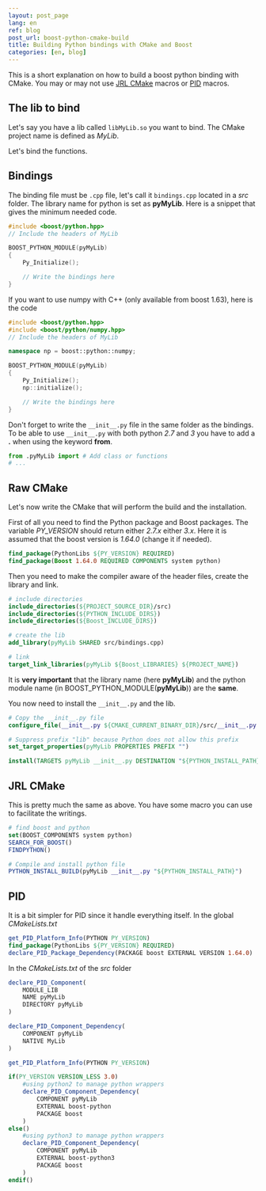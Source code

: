 ```yaml
---
layout: post_page
lang: en
ref: blog
post_url: boost-python-cmake-build
title: Building Python bindings with CMake and Boost
categories: [en, blog]
---
```


This is a short explanation on how to build a boost python binding with CMake. You may or may not use [JRL CMake](https://github.com/jrl-umi3218/jrl-cmakemodules) macros or [PID](https://github.com/lirmm/pid-workspace) macros.
<!--more-->

## The lib to bind
Let's say you have a lib called `libMyLib.so` you want to bind. 
The CMake project name is defined as *MyLib*.

Let's bind the functions.

## Bindings
The binding file must be `.cpp` file, let's call it `bindings.cpp` located in a *src* folder.
The library name for python is set as **pyMyLib**.
Here is a snippet that gives the minimum needed code.

```c++
#include <boost/python.hpp>
// Include the headers of MyLib

BOOST_PYTHON_MODULE(pyMyLib)
{
    Py_Initialize();

    // Write the bindings here
}
```

If you want to use numpy with C++ (only available from boost 1.63), here is the code

```c++
#include <boost/python.hpp>
#include <boost/python/numpy.hpp>
// Include the headers of MyLib

namespace np = boost::python::numpy;

BOOST_PYTHON_MODULE(pyMyLib)
{
    Py_Initialize();
    np::initialize();

    // Write the bindings here
}
```

Don't forget to write the `__init__.py` file in the same folder as the bindings. To be able to use `__init__.py` with both python *2.7* and *3* you have to add a **.** when using the keyword **from**.

```python
from .pyMyLib import # Add class or functions
# ...
```

## Raw CMake
Let's now write the CMake that will perform the build and the installation.

First of all you need to find the Python package and Boost packages. The variable *PY_VERSION* should return either *2.7.x* either *3.x*. Here it is assumed that the boost version is *1.64.0* (change it if needed).

```cmake
find_package(PythonLibs ${PY_VERSION} REQUIRED)
find_package(Boost 1.64.0 REQUIRED COMPONENTS system python)
```

Then you need to make the compiler aware of the header files, create the library and link.

```cmake
# include directories
include_directories(${PROJECT_SOURCE_DIR}/src)
include_directories(${PYTHON_INCLUDE_DIRS})
include_directories(${Boost_INCLUDE_DIRS})

# create the lib
add_library(pyMyLib SHARED src/bindings.cpp)

# link
target_link_libraries(pyMyLib ${Boost_LIBRARIES} ${PROJECT_NAME})
```

It is **very important** that the library name (here **pyMyLib**) and the python module name (in BOOST_PYTHON_MODULE(**pyMyLib**)) are the **same**.

You now need to install the `__init__.py` and the lib.

```cmake
# Copy the __init__.py file
configure_file(__init__.py ${CMAKE_CURRENT_BINARY_DIR}/src/__init__.py COPYONLY)

# Suppress prefix "lib" because Python does not allow this prefix
set_target_properties(pyMyLib PROPERTIES PREFIX "")

install(TARGETS pyMyLib __init__.py DESTINATION "${PYTHON_INSTALL_PATH}")
```

## JRL CMake
This is pretty much the same as above. You have some macro you can use to facilitate the writings.

```cmake
# find boost and python
set(BOOST_COMPONENTS system python)
SEARCH_FOR_BOOST()
FINDPYTHON()

# Compile and install python file
PYTHON_INSTALL_BUILD(pyMyLib __init__.py "${PYTHON_INSTALL_PATH}")
```

## PID
It is a bit simpler for PID since it handle everything itself. 
In the global *CMakeLists.txt*

```cmake
get_PID_Platform_Info(PYTHON PY_VERSION)
find_package(PythonLibs ${PY_VERSION} REQUIRED)
declare_PID_Package_Dependency(PACKAGE boost EXTERNAL VERSION 1.64.0)
```

In the *CMakeLists.txt* of the *src* folder

```cmake
declare_PID_Component(
    MODULE_LIB
    NAME pyMyLib
    DIRECTORY pyMyLib
)

declare_PID_Component_Dependency(
    COMPONENT pyMyLib
    NATIVE MyLib
)

get_PID_Platform_Info(PYTHON PY_VERSION)

if(PY_VERSION VERSION_LESS 3.0)
    #using python2 to manage python wrappers
    declare_PID_Component_Dependency(
        COMPONENT pyMyLib 
        EXTERNAL boost-python 
        PACKAGE boost
    )
else()
    #using python3 to manage python wrappers
    declare_PID_Component_Dependency(
        COMPONENT pyMyLib 
        EXTERNAL boost-python3 
        PACKAGE boost
    )
endif()
```